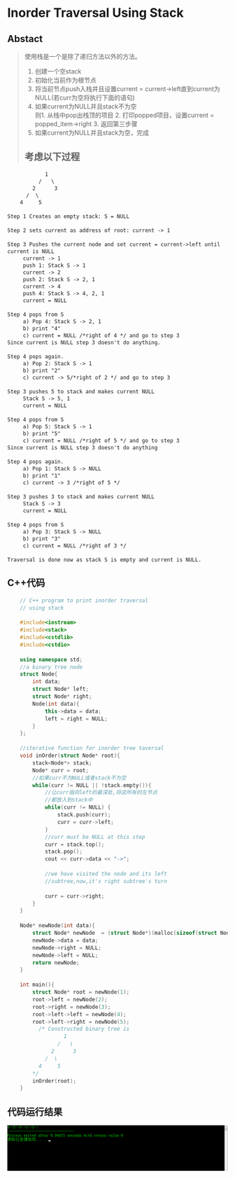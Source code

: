 # Inorder Traversal Using Stack

## Abstact
>使用栈是一个是除了递归方法以外的方法。
>1. 创建一个空stack
>2. 初始化当前作为根节点
>3. 将当前节点push入栈并且设置current = current->left直到current为NULL(若curr为空将执行下面的语句)
>4. 如果current为NULL并且stack不为空  
>    则1. 从栈中pop出栈顶的项目
>       2. 打印popped项目，设置current = popped_item->right
>       3. 返回第三步骤
> 5. 如果current为NULL并且stack为空，完成
>
>## 考虑以下过程
                1
              /   \
            2      3
          /  \
        4     5

    Step 1 Creates an empty stack: S = NULL

    Step 2 sets current as address of root: current -> 1

    Step 3 Pushes the current node and set current = current->left until current is NULL
         current -> 1
         push 1: Stack S -> 1
         current -> 2
         push 2: Stack S -> 2, 1
         current -> 4
         push 4: Stack S -> 4, 2, 1
         current = NULL

    Step 4 pops from S
         a) Pop 4: Stack S -> 2, 1
         b) print "4"
         c) current = NULL /*right of 4 */ and go to step 3
    Since current is NULL step 3 doesn't do anything. 

    Step 4 pops again.
         a) Pop 2: Stack S -> 1
         b) print "2"
         c) current -> 5/*right of 2 */ and go to step 3

    Step 3 pushes 5 to stack and makes current NULL
         Stack S -> 5, 1
         current = NULL

    Step 4 pops from S
         a) Pop 5: Stack S -> 1
         b) print "5"
         c) current = NULL /*right of 5 */ and go to step 3
    Since current is NULL step 3 doesn't do anything

    Step 4 pops again.
         a) Pop 1: Stack S -> NULL
         b) print "1"
         c) current -> 3 /*right of 5 */  

    Step 3 pushes 3 to stack and makes current NULL
         Stack S -> 3
         current = NULL

    Step 4 pops from S
         a) Pop 3: Stack S -> NULL
         b) print "3"
         c) current = NULL /*right of 3 */  

    Traversal is done now as stack S is empty and current is NULL.


## C++代码
```c++
    // C++ program to print inorder traversal 
    // using stack

    #include<iostream>
    #include<stack>
    #include<cstdlib>
    #include<cstdio>

    using namespace std;
    //a binary tree node
    struct Node{
    	int data;
    	struct Node* left;
    	struct Node* right;
    	Node(int data){
    		this->data = data;
    		left = right = NULL; 
    	}
    };

    //iterative function for inorder tree taversal
    void inOrder(struct Node* root){
    	stack<Node*> stack;
    	Node* curr = root;
    	//如果curr不为NULL或者stack不为空 
    	while(curr != NULL || !stack.empty()){
    		//让curr指向left的最深处,将这所有的左节点
    		//都放入到stack中 
    		while(curr != NULL) {
    			stack.push(curr);
    			curr = curr->left;
    		}
    		//curr must be NULL at this step
    		curr = stack.top();
    		stack.pop();
    		cout << curr->data << "->";
    		
    		//we have visited the node and its left
    		//subtree,now,it's right subtree's turn 
    		
    		curr = curr->right;
    	}
    }

    Node* newNode(int data){
    	struct Node* newNode  = (struct Node*)(malloc(sizeof(struct Node)));
    	newNode->data = data;
    	newNode->right = NULL;
    	newNode->left = NULL;
    	return newNode;
    }

    int main(){
    	struct Node* root = newNode(1);
    	root->left = newNode(2);
    	root->right = newNode(3);
    	root->left->left = newNode(4);
    	root->left->right = newNode(5);
    	  /* Constructed binary tree is 
                  1 
                /   \ 
              2      3 
            /  \ 
          4     5 
        */
    	inOrder(root);
    } 

```

## 代码运行结果
![代码运行结果](_v_images/20190427171439747_26435.png)
